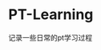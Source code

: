 













































































































































# PT-Learning
记录一些日常的pt学习过程
